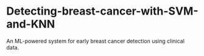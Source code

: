 # Detecting-breast-cancer-with-SVM-and-KNN
An ML-powered system for early breast cancer detection using clinical data.
